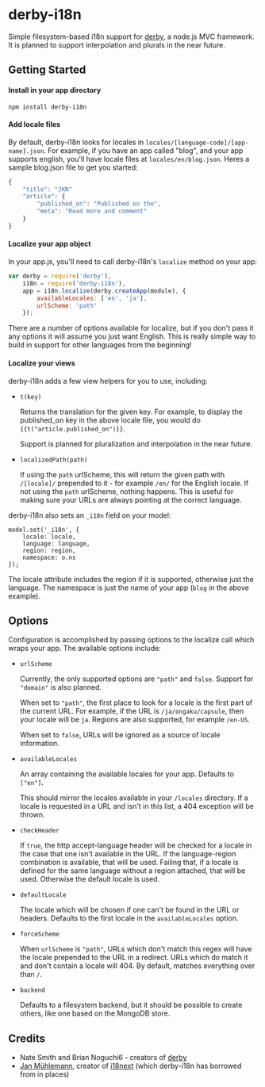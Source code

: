 # derby-i18n

Simple filesystem-based i18n support for [derby](http://derbyjs.com), a node.js MVC framework. It is planned to support interpolation and plurals in the near future.

## Getting Started

#### Install in your app directory

`npm install derby-i18n`

#### Add locale files

By default, derby-i18n looks for locales in `locales/[language-code]/[app-name].json`.
For example, if you have an app called "blog", and your app supports english, you'll
have locale files at `locales/en/blog.json`. Heres a sample blog.json file to get you started:

```javascript
{
	"title": "JKN"
    "article": {
    	"published_on": "Published on the",
    	"meta": "Read more and comment"
    }
}
```

#### Localize your app object

In your app.js, you'll need to call derby-i18n's `localize` method on your app:
	
```javascript
var derby = require('derby'),
	i18n = require('derby-i18n'),
	app = i18n.localize(derby.createApp(module), {
		availableLocales: ['en', 'ja'],
  		urlScheme: 'path'
	});
```

There are a number of options available for localize, but if you don't pass it any
options it will assume you just want English. This is really simple way to build
in support for other languages from the beginning!

#### Localize your views

derby-i18n adds a few view helpers for you to use, including:

- 	`t(key)`

	Returns the translation for the given key. For example, to display the published_on
	key in the above locale file, you would do `{{t("article.published_on")}}`.

	Support is planned for pluralization and interpolation in the near future.

-   `localizedPath(path)`

	If using the `path` urlScheme, this will return the given path with `/[locale]/` prepended to it - for example `/en/` for the English locale. If not using the `path` urlScheme, nothing happens. This is useful for making sure your URLs are always pointing at the correct language.

derby-i18n also sets an `_i18n` field on your model:

```
model.set('_i18n', {
    locale: locale,
    language: language,
    region: region,
    namespace: o.ns
});
```

The locale attribute includes the region if it is supported, otherwise just the language. The namespace is just the name of your app (`blog` in the above example).


## Options

Configuration is accomplished by passing options to the localize call which wraps your app. The available options include:

-   `urlScheme`

	Currently, the only supported options are `"path"` and `false`. Support for `"domain"` is also planned.

	When set to `"path"`, the first place to look for a locale is the first part of the current URL. For example, if the URL is `/ja/ongaku/capsule`, then your locale will be `ja`. Regions are also supported, for example `/en-US`.

	When set to `false`, URLs will be ignored as a source of locale information.

-   `availableLocales`

	An array containing the available locales for your app. Defaults to `["en"]`.

	This should mirror the locales available in your `/locales` directory. If a locale is requested in a URL and isn't in this list, a 404 exception will be thrown.

-   `checkHeader`

	If `true`, the http accept-language header will be checked for a locale in the case that one isn't available in the URL. If the language-region combination is available, that will be used. Failing that, if a locale is defined for the same language without a region attached, that will be used. Otherwise the default locale is used.

-   `defaultLocale`
	
	The locale which will be chosen if one can't be found in the URL or headers. Defaults to the first locale in the `availableLocales` option.

-   `forceScheme`
	
	When `urlScheme` is `"path"`, URLs which don't match this regex will have the locale
	prepended to the URL in a redirect. URLs which do match it and don't contain a locale will 404. By default, matches everything over than `/`.

-   `backend`
	
	Defaults to a filesystem backend, but it should be possible to create others, like one based on the MongoDB store.


Credits
-------

- Nate Smith and Brian Noguchi6 - creators of [derby](http://derbyjs.com)
- [Jan Mühlemann](https://github.com/jamuhl), creator of [i18next](http://i18next.com) (which derby-i18n has borrowed from in places)